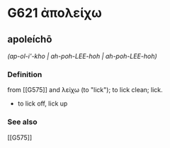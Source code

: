 # G621 ἀπολείχω

## apoleíchō

_(ap-ol-i'-kho | ah-poh-LEE-hoh | ah-poh-LEE-hoh)_

### Definition

from [[G575]] and λείχω (to "lick"); to lick clean; lick.

- to lick off, lick up

### See also

[[G575]]

